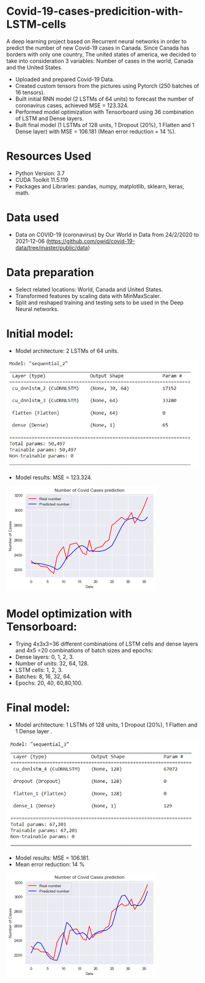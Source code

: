 # Covid-19-cases-predicition-with-LSTM-cells

A deep learning project based on Recurrent neural networks in order to predict the number of new Covid-19 cases in Canada.
Since Canada has borders with only one country, The united states of america, we decided to take into consideration 3 variables:
Number of cases in the world, Canada and the United States.

* Uploaded and prepared Covid-19 Data.
* Created custom tensors from the pictures using Pytorch (250 batches of 16 tensors).
* Built initial RNN model (2 LSTMs of 64 units) to forecast the number of coronavirus cases, achieved MSE =  123.324.
* Performed model optimization with Tensorboard using 36 combination of LSTM and Dense layers.
* Built final model (1 LSTMs of 128 units, 1 Dropout (20%), 1 Flatten and 1 Dense layer) with MSE = 106.181 (Mean error reduction = 14 %).


# Resources Used
* Python Version: 3.7
* CUDA Toolkit 11.5.119 
* Packages and Libraries: pandas, numpy, matplotlib, sklearn, keras, math.
# Data used
* Data on COVID-19 (coronavirus) by Our World in Data from 24/2/2020 to 2021-12-06 (https://github.com/owid/covid-19-data/tree/master/public/data)

# Data preparation
* Select related locations: World, Canada and United States.
* Transformed features by scaling data with MinMaxScaler.
* Split and reshaped training and testing sets to be used in the Deep Neural networks.

# Initial model:
* Model architecture: 2 LSTMs of 64 units.

![image 1](https://github.com/YoussefAithaddou/Covid-19-cases-predicition-with-LSTM-cells/blob/main/Initial_model.PNG)

* Model results: MSE =  123.324.

![image 2](https://github.com/YoussefAithaddou/Covid-19-cases-predicition-with-LSTM-cells/blob/main/Initial_result.png)


# Model optimization with Tensorboard:
* Trying 4x3x3=36 different combinations of LSTM cells and dense layers and 4x5 =20 combinations of batch sizes and epochs:
* Dense layers: 0, 1, 2, 3.
* Number of units: 32, 64, 128.
* LSTM cells: 1, 2, 3.
* Batches: 8, 16, 32, 64.
* Epochs: 20, 40, 60,80,100.

# Final model:
* Model architecture: 1 LSTMs of 128 units, 1 Dropout (20%), 1 Flatten and 1 Dense layer .

![image 3](https://github.com/YoussefAithaddou/Covid-19-cases-predicition-with-LSTM-cells/blob/main/Final_model.PNG)

* Model results: MSE =  106.181.
* Mean error reduction: 14 %

![image 4](https://github.com/YoussefAithaddou/Covid-19-cases-predicition-with-LSTM-cells/blob/main/Final_result.png)


